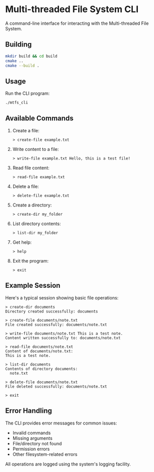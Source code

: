 # Multi-threaded File System CLI

A command-line interface for interacting with the Multi-threaded File System.

## Building

```bash
mkdir build && cd build
cmake ..
cmake --build .
```

## Usage

Run the CLI program:

```bash
./mtfs_cli
```

## Available Commands

1. Create a file:

   ```
   > create-file example.txt
   ```

2. Write content to a file:

   ```
   > write-file example.txt Hello, this is a test file!
   ```

3. Read file content:

   ```
   > read-file example.txt
   ```

4. Delete a file:

   ```
   > delete-file example.txt
   ```

5. Create a directory:

   ```
   > create-dir my_folder
   ```

6. List directory contents:

   ```
   > list-dir my_folder
   ```

7. Get help:

   ```
   > help
   ```

8. Exit the program:
   ```
   > exit
   ```

## Example Session

Here's a typical session showing basic file operations:

```
> create-dir documents
Directory created successfully: documents

> create-file documents/note.txt
File created successfully: documents/note.txt

> write-file documents/note.txt This is a test note.
Content written successfully to: documents/note.txt

> read-file documents/note.txt
Content of documents/note.txt:
This is a test note.

> list-dir documents
Contents of directory documents:
  note.txt

> delete-file documents/note.txt
File deleted successfully: documents/note.txt

> exit
```

## Error Handling

The CLI provides error messages for common issues:

- Invalid commands
- Missing arguments
- File/directory not found
- Permission errors
- Other filesystem-related errors

All operations are logged using the system's logging facility.
